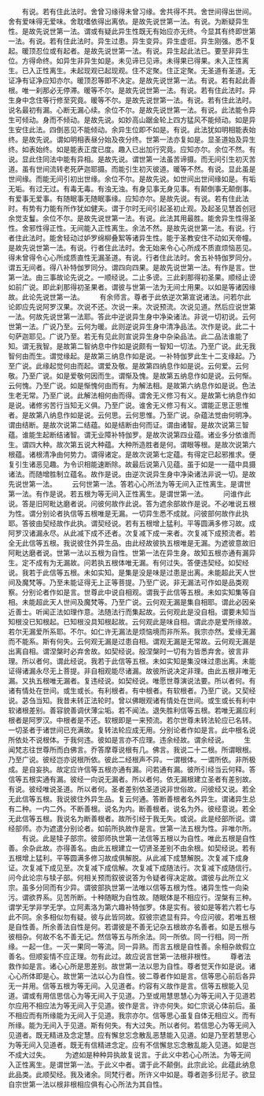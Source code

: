 <!-- { "loadSidebar": true } -->
　　有说。若有住此法时。舍曾习缘得未曾习缘。舍共得不共。舍世间得出世间。舍有爱味得无爱味。舍耽嗜依得出离依。是故先说世第一法。有说。为断疑异生性。是故先说世第一法。谓或有疑此异生性既无有始应亦无终。今显其有终即世第一法。有说。若有住此法时。异生过患。异生变异。异生虚诳。异生刚强。悉不复起。暖顶忍位或有起者。是故先说世第一法。有说。异生起此法已。要至非异生位。方得命终。如异生非异生如是。未见谛已见谛。未得果已得果。未入正性离生。已入正性离生。未起现观已起现观。住不定聚。住正定聚。无圣道有圣道。无证净有证净应知亦尔。暖顶忍等即不决定。是故先说世第一法。有说。若有起此善根。唯一刹那必无停滞。暖等不尔。是故先说世第一法。有说。若有住此法时。异生身中念住等行修至究竟。暖等不尔。是故先说世第一法。有说。若有住此法时。说名最初有漏。心断无漏心续。余位不尔。是故先说世第一法。有说。此法能令异生可倾动。身而不倾动。是故先说。如妙高山踞金轮上四方猛风不能倾动。如是异生安住此法。四倒恶见不能倾动。余异生位即不如是。有说。此法犹如明相能表始终。是故先说。谓如明相表昼分始及夜分终。世第一法亦复如是。显圣道始及异生终。如表始终。如是能表正度已度。趣入已出加行究竟。应知亦尔。余位不然。有说。显此住同法中能有异相。是故先说。谓世第一法虽苦谛摄。而无间引生初灭苦道。虽有世间流转老死萨迦耶摄。而能引生初灭彼道。暖等不然。有说。显此虽是世间缘。而能无间引初出世缘。余位不尔。是故先说。如世间出世间缘如是。有垢无垢。有过无过。有毒无毒。有浊无浊。有身见事无身见事。有颠倒事无颠倒事。有爱事无爱事。有随眠事无随眠事缘。应知亦尔。是故先说。有说。若有住此法时。有势有力能有所作犹如健夫。谓于尔时无间引起圣初止观。及起圣见慧首创冠余觉支鬘。余位不尔。是故先说世第一法。有说。此法其用最胜。能舍异生性得圣性。舍邪性得正性。无间能入正性离生。余法不然。是故先说世第一法。有说。行者住此法时。能舍轻动过妒罗绵柳叠絮等诸异生性。能于圣教安住不动如天帝幢。是故先说世第一法。有说。行者住此法时。舍无始来令心心所成不质直烦恼恶见。得未曾得令心心所成质直性无漏圣道。有说。行者住此法时。舍五补特伽罗同分。谓五无间者。得八补特伽罗同分。谓四向四果。是故先说世第一法。有作是言。世第一法。由三事故论先说之。一顺经说。二止多谤。三此刹那得初圣果。顺经止谤如前广说。即此刹那得初圣果者。谓彼与世第一法为无间士用果。以如是等诸因缘故。此论先说世第一法。
　　有余师言。尊者于此依逆次第宣说诸法。问若尔此论即应先说阿罗汉果。次说不还。次说一来。次说预流。次说见道。然后应说世第一法。何故先说世第一法耶。答此中逆说异生身中净染诸法。非说一切初说。云何世第一法。广说乃至。云何为暖。此则逆说异生身中清净品法。次作是说。此二十句萨迦耶见。广说乃至。若无有见此则宣说异生身中杂染品法。此二品法谁能了知。谓无我智。是故第二智纳息中作如是说颇有一智知一切法。乃至广说。此无我智何由而生。谓觉缘起。是故第三纳息作如是说。一补特伽罗此生十二支缘起。乃至广说。此缘起觉何由而起。谓爱及敬。是故第四纳息作如是说。云何爱。云何敬。乃至广说。如是爱敬何因而生。谓惭及愧。是故第五纳息作如是说。云何惭。云何愧。乃至广说。如是惭愧何由而有。为解法相。是故第六纳息作如是说。色法生老无常。乃至广说。此解法相何由而得。谓舍无义修习有义。是故第七纳息作如是说。诸修劣苦行当知无义俱。乃至广说。谁舍无义修习有义。谓能正思正思惟者。是故第八纳息作如是说。云何思。云何思惟。乃至广说。杂蕴法觉由何明净。谓由结断。是故次说第二结蕴。如是结断由何而证。谓由诸智。是故次说第三智蕴。谁能生起断结诸智。谓无业障补特伽罗。是故次说第四业蕴。诸业多分依谁而生。谓四大种。故次第五说大种蕴。大种所造胜者是何。谓眼等根。是故次说第六根蕴。诸根清净由何势力。谓得诸定。是故次说第七定蕴。有得定已起邪推求。便复引生诸恶见趣。为令识相能速断除。故最后说第八见蕴。虽于如是一一蕴中具摄诸法。而随增胜制立蕴名。故作是说。由逆次说异生身中净染诸法非说一切。是故先说世第一法。
　　云何世第一法。答若心心所法为等无间入正性离生。是谓世第一法。有作是说。若五根为等无间入正性离生。是谓世第一法。
　　问谁作此说。答是旧阿毗达磨者说。问彼何故作此说。答为遮余部故作是说。不必唯说五根为性。谓分别论者执信等五根唯是无漏。一切异生悉不成就。问彼部何故作此执耶。答彼由契经故作此执。谓契经说。若有五根增上猛利。平等圆满多修习故。成阿罗汉诸漏永尽。从此减下成不还者。次复减下成一来者。次复减下成预流者。若全无此信等五根。我说彼住外异生品。由此经故彼执五根唯是无漏。为遮彼意故旧阿毗达磨者说。世第一法以五根为自性。世第一法在异生身。故知五根亦通有漏异生。定不成有为无漏故。问若执五根体唯无漏。有何过失。答便违契经。如契经说。我若于此信等五根。未如实知。是集是没是味是过患是出离。未能超此天人世间及魔梵等。乃至未能证得无上正等菩提。乃至广说。非无漏法可作如是品类观察。分别论者作如是言。世尊此中说自相观。谓我于此信等五根。未如实知集等自相。未能超此天人世间及魔梵等。乃至广说。云何观无漏是集自相耶。谓此必因亲近善士。听闻正法如理作意。法随法行而集起故。云何观此是没自相。谓要未知当知根没已知根起。已知根没具知根起故。云何观此是味自相。谓此亦是爱所缘故。若尔无漏爱所系耶。不尔。如仁许无漏法是烦恼境而非所系。我宗亦然。爱缘无漏而不能系。斯有何失。云何观无漏是过患自相。谓观无漏是无常故。云何观无漏是出离自相。谓涅槃时必弃舍故。如契经说。般涅槃时一切有为皆悉弃舍。彼言非理。所以者何。谓此经说。我若于此信等五根。未如实知是集没味过患出离。未能证得诸漏永尽无上菩提。非自相观能尽诸漏。故彼所说决定非理。由此五根非唯无漏。又执五根唯无漏者。复违经说。如契经说。唯愿世尊演说法要。所以者何。有诸有情处在世间。或生或长。有利根者。有中根者。有软根者。乃至广说。又契经说。苾刍当知。我昔未转正法轮时。曾以佛眼观诸有情处在世间。或生或长有利中软诸根差别。善容貌善调伏薄尘垢。若不闻法。退失胜利信等五根。若唯无漏应利根者是阿罗汉。中根者是不还。软根即是一来预流。若尔世尊未转法轮应已名转。一切圣者于诸世间已充满故。复转法轮应成无用。分别论者作如是言。此中根名说所依处不说根体。于我何违。彼如是言亦不应理。违余经故。谓余经说。
　　生闻梵志往世尊所而白佛言。乔答摩尊说根有几。佛言。我说二十二根。所谓眼根。乃至广说。彼经岂亦说根所依。彼此二经根声不异。一谓根体。一谓所依。非所极成。是自妄执。故定应许信等五根亦通有漏。问若通有漏。彼所引经当云何释。答信等五根实通有漏。彼经一向说无漏者。所以者何。依无漏根建立圣者有差别故。有说。彼经唯说圣道。所以者何。圣者差别依圣道说非世俗故。问彼经又说。若全无此信等五根。我说彼住外异生品。复云何通。答断善根者名外异生。谓诸异生总有二种。一内二外。不断善根。说名为内。断善根者。说名为外。彼经意说。若全无此信等五根。我说名为断善根者。故所引经于我无失。或说。此是经部所说。谓经部师。亦为遮遣分别论者。如前所执故作是言。世第一法五根为性。非唯尔所。
　　有说。此是犊子部宗。彼部师执世第一法信等五根以为自性。唯此五根是自性善。余杂此故。亦得善名。由此五根建立一切贤圣差别不由余根。如契经说。若有五根增上猛利。平等圆满多修习故成俱解脱。从此减下成慧解脱。次复减下成身证。次复减下成见至。次复减下成信解。次复减下成随法行。次复减下成随信行。问今此论宗与犊子部。何相关预而叙彼说答为令疑者得决定故。谓彼与此所立义宗。虽多分同而有少异。谓彼部执世第一法唯以信等五根为性。诸异生性一向染污。谓欲界系。见苦所断。十种随眠为自性故。随眠体是不相应行。涅槃有三种。谓学无学非学无学。立阿素洛为第六趣补特伽罗。体是实有。彼如是等若六若七与此不同。余多相似勿有疑。彼与此皆同故。叙彼宗遮显有异。今应问彼。若唯五根是自性善。所余善法自性是何。若谓彼是不善无记杂五根故亦名善者。如是五根与彼相杂。何故不名不善无记。然信等五与所余法。同一所依。同一行相。同一所缘。一起一住。一灭一果同一等流。同一异熟。而言五根是自性善。余相杂故假立善名。但顺妄情不应正理。勿有此过。故应说言世第一法根非根性。
　　尊者法救作如是言。诸心心所是思差别。故世第一法以思为自性。尊者觉天作如是说。诸心心所体即是心。故世第一法以心为自性。彼二尊者作如是言。信等思心前后各异无一并用。信等五根为等无间。入见道者。约容有义故作是言。信等五根能入见道。谓或有用信思信心为等无间入于见道。乃至或用慧思慧心为等无间入于见道若尔应用不相应法为等无间入于见道。彼作是言。许亦何失。如仁宗说心体前后。虽不相应而有所缘能为无间入于见道。我宗亦尔。信等思心虽复自体无相应义。而有所缘。能为无间入于见道。斯有何失。有大过失。所以者何。若信思心为等无间入见道者。既无精进及念定慧。应有懈怠忘念散乱恶慧能入见道。如是乃至若慧思心为等无间入见道者。既无有信精进念定。应有不信懈怠忘念散乱能入见道。如是岂不成大过失。
　　为遮如是种种异执故复说言。于此义中若心心所法。为等无间入正性离生。是谓世第一法。于此义中者。谓于此不颠倒。此宗此论。此蕴此纳息此品类。此顺契经。我及诸余。同梵行者。所许义中如是。尊者迦多衍尼子。欲显自宗世第一法以根非根相应俱有心心所法为其自性。
